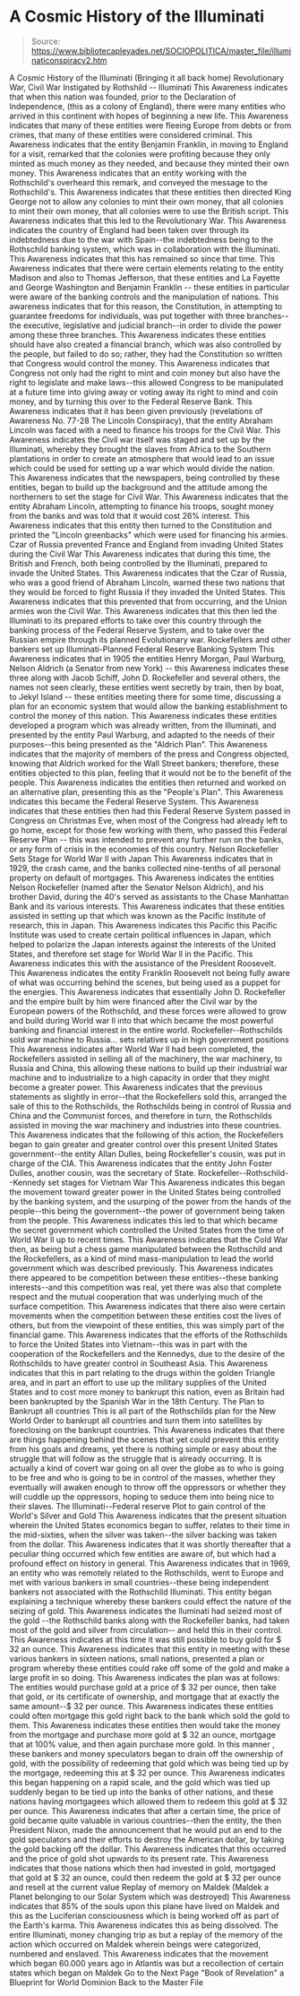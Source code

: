 # A Cosmic History of the Illuminati

> Source: https://www.bibliotecapleyades.net/SOCIOPOLITICA/master_file/illuminaticonspiracy2.htm

A Cosmic History of the Illuminati
(Bringing
it all back home)
Revolutionary
War, Civil War Instigated by Rothshild -- Illuminati
This Awareness indicates that when
this nation was founded, prior to the Declaration of Independence, (this as
a colony of England), there were many entities who arrived in this continent
with hopes of beginning a new life. This Awareness indicates that many of
these entities were fleeing Europe from debts or from crimes, that many of
these entities were considered criminal.
This Awareness indicates that the
entity Benjamin Franklin, in moving to England for a visit, remarked that
the colonies were profiting because they only minted as much money as they
needed, and because they minted their own money. This Awareness indicates
that an entity working with
the Rothschild's overheard this remark, and conveyed
the message to the Rothschild's. This Awareness indicates that these entities
then directed King George not to allow any colonies to mint their own money,
that all colonies to mint their own money, that all colonies were to use the
British script.
This Awareness indicates that this
led to the Revolutionary War. This Awareness indicates the country of England
had been taken over through its indebtedness due to the war with Spain--the
indebtedness being to the Rothschild banking system, which was in collaboration
with
the Illuminati. This Awareness indicates that this has remained so since
that time. This Awareness indicates that there were certain elements relating
to the entity Madison and also to Thomas Jefferson, that these entities and
La Fayette and George Washington and Benjamin Franklin -- these entities in
particular were aware of the banking controls and the manipulation of nations.
This awareness indicates that for
this reason, the Constitution, in attempting to guarantee freedoms for individuals,
was put together with three branches--the executive, legislative and judicial
branch--in order to divide the power among these three branches. This Awareness
indicates these entities should have also created a financial branch, which
was also controlled by the people, but failed to do so; rather, they had the
Constitution so written that Congress would control the money. This Awareness
indicates that Congress not only had the right to mint and coin money but
also have the right to legislate and make laws--this allowed Congress to be
manipulated at a future time into giving away or voting away its right to
mind and coin money, and by turning this over to the Federal Reserve Bank.
This Awareness indicates that it
has been given previously (revelations of Awareness No. 77-28 The Lincoln Conspiracy), that the entity
Abraham Lincoln was faced with
a need to finance his troops for the Civil War. This Awareness indicates the
Civil war itself was staged and set up by the Illuminati, whereby they brought
the slaves from Africa to the Southern plantations in order to create an atmosphere
that would lead to an issue which could be used for setting up a war which
would divide the nation. This Awareness indicates that the newspapers, being
controlled by these entities, began to build up the background and the attitude
among the northerners to set the stage for Civil War. This Awareness indicates
that the entity Abraham Lincoln, attempting to finance his troops, sought
money from the banks and was told that it would cost 26% interest. This Awareness
indicates that this entity then turned to the Constitution and printed the
"Lincoln greenbacks" which were used for financing his armies.
Czar of
Russia prevented France and England from invading United States during the
Civil War
This Awareness indicates that during
this time, the British and French, both being controlled by the Illuminati,
prepared to invade the United States. This Awareness indicates that the Czar
of Russia, who was a good friend of Abraham Lincoln, warned these two nations
that they would be forced to fight Russia if they invaded the United States.
This Awareness indicates that this prevented that from occurring, and the
Union armies won the Civil War. This Awareness indicates that this then led
the Illuminati to its prepared efforts to take over this country through the
banking process of the Federal Reserve System, and to take over the Russian
empire through its planned Evolutionary war.
Rockefellers
and other bankers set up Illuminati-Planned Federal Reserve Banking System
This Awareness indicates that in
1905 the entities Henry Morgan, Paul Warburg, Nelson Aldrich (a Senator from
new York) -- this Awareness indicates these three along with Jacob Schiff,
John
D. Rockefeller and several others, the names not seen clearly, these entities
went secretly by train, then by boat, to Jekyl Island -- these entities meeting
there for some time, discussing a plan for an economic system that would allow
the banking establishment to control the money of this nation.
This Awareness indicates these entities
developed a program which was already written, from the Illuminati, and presented
by the entity Paul Warburg, and adapted to the needs of their purposes--this
being presented as the "Aldrich Plan". This Awareness indicates
that the majority of members of the press and Congress objected, knowing that
Aldrich worked for the Wall Street bankers; therefore, these entities objected
to this plan, feeling that it would not be to the benefit of the people.
This Awareness indicates the entities
then returned and worked on an alternative plan, presenting this as the "People's
Plan". This Awareness indicates this became the Federal Reserve System.
This Awareness indicates that these entities then had this Federal Reserve
System passed in Congress on Christmas Eve, when most of the Congress had
already left to go home, except for those few working with them, who passed
this Federal Reserve Plan -- this was intended to prevent any further run on
the banks, or any form of crisis in the economies of this country.
Nelson Rockefeller
Sets Stage for World War ll with Japan
This Awareness indicates that in
1929, the crash came, and the banks collected nine-tenths of all personal
property on default of mortgages. This Awareness indicates the entities
Nelson
Rockefeller (named after the Senator Nelson Aldrich), and his brother
David,
during the 40's served as assistants to the Chase Manhattan Bank and its various
interests. This Awareness indicates that these entities assisted in setting
up that which was known as the Pacific Institute of research, this in Japan.
This Awareness indicates this Pacific
this Pacific Institute was used to create certain political influences in
Japan, which helped to polarize the Japan interests against the interests
of the United States, and therefore set stage for World War ll in the Pacific.
This Awareness indicates this with the assistance of the President Roosevelt.
This Awareness indicates the entity Franklin Roosevelt not being fully aware
of what was occurring behind the scenes, but being used as a puppet for the
energies. This Awareness indicates that essentially John D. Rockefeller and
the empire built by him were financed after the Civil war by the European
powers of
the Rothschild, and these forces were allowed to grow and build
during World war ll into that which became the most powerful banking and financial
interest in the entire world.
Rockefeller--Rothschilds
sold war machine to Russia... sets relatives up in high government positions
This Awareness indicates after World
War ll had been completed, the Rockefellers assisted in selling all of the
machinery, the war machinery, to Russia and China, this allowing these nations
to build up their industrial war machine and to industrialize to a high capacity
in order that they might become a greater power. This Awareness indicates
that the previous statements as slightly in error--that the Rockefellers sold
this, arranged the sale of this to the Rothschilds, the Rothschilds being
in control of Russia and China and the Communist forces, and therefore in
turn, the Rothschilds assisted in moving the war machinery and industries
into these countries. This Awareness indicates that the following of this
action, the Rockefellers began to gain greater and greater control over this
present United States government--the entity Allan Dulles, being Rockefeller's
cousin, was put in charge of the CIA. This Awareness indicates that the entity
John Foster Dulles, another cousin, was the secretary of State.
Rockefeller--Rothschild--Kennedy
set stages for Vietnam War
This Awareness indicates this began
the movement toward greater power in the United States being controlled by
the banking system, and the usurping of the power from the hands of the people--this
being the government--the power of government being taken from the people.
This Awareness indicates this led to that which became the secret government
which controlled the United States from the time of World War ll up to recent
times.
This Awareness indicates that the
Cold War then, as being but a chess game manipulated between the
Rothschild
and the Rockefellers, as a kind of mind mass-manipulation to lead the world
government which was described previously. This Awareness indicates there
appeared to be competition between these entities--these banking interests--and
this competition was real, yet there was also that complete respect and the
mutual cooperation that was underlying much of the surface competition. This
Awareness indicates that there also were certain movements when the competition
between these entities cost the lives of others, but from the viewpoint of
these entities, this was simply part of the financial game. This Awareness
indicates that the efforts of the Rothschilds to force the United States into
Vietnam--this was in part with the cooperation of the Rockefellers and the
Kennedys, due to the desire of the Rothschilds to have greater control in
Southeast Asia. This Awareness indicates that this in part relating to the
drugs within the golden Triangle area, and in part an effort to use up the
military supplies of the United States and to cost more money to bankrupt
this nation, even as Britain had been bankrupted by the Spanish War in the
18th Century.
The Plan to Bankrupt
all countries
This is all part of the Rothschilds
plan for the New World Order to bankrupt all countries and turn them into
satellites by foreclosing on the bankrupt countries. This Awareness indicates
that there are things happening behind the scenes that yet could prevent this
entity from his goals and dreams, yet there is nothing simple or easy about
the struggle that will follow as the struggle that is already occurring.
It is actually a kind of covert war
going on all over the globe as to who is going to be free and who is going
to be in control of the masses, whether they eventually will awaken enough
to throw off the oppressors or whether they will cuddle up the oppressors,
hoping to seduce them into being nice to their slaves.
The Illuminati--Federal
reserve Plot to gain control of the World's Silver and Gold
This Awareness indicates that the
present situation wherein the United States economics began to suffer, relates
to their time in the mid-sixties, when the silver was taken--the silver backing
was taken from the dollar. This Awareness indicates that it was shortly thereafter
that a peculiar thing occurred which few entities are aware of, but which
had a profound effect on history in general. This Awareness indicates that
in 1969, an entity who was remotely related to the Rothschilds, went to Europe
and met with various bankers in small countries--these being independent bankers
not associated with the Rothschild Illuminati. This entity began explaining
a technique whereby these bankers could effect the nature of the seizing of
gold. This Awareness indicates
the lluminati had seized most of the gold --the
Rothschild banks along with the Rockefeller banks, had taken most of the gold
and silver from circulation-- and held this in their control. This Awareness
indicates at this time it was still possible to buy gold for $ 32 an ounce.
This Awareness indicates that this
entity in meeting with these various bankers in sixteen nations, small nations,
presented a plan or program whereby these entities could rake off some of
the gold and make a large profit in so doing. This Awareness indicates the
plan was at follows:
The entities would purchase gold
at a price of $ 32 per ounce, then take that gold, or its certificate of ownership,
and mortgage that at exactly the same amount--$ 32 per ounce. This Awareness
indicates these entities could often mortgage this gold right back to the
bank which sold the gold to them. This Awareness indicates these entities
then would take the money from the mortgage and purchase more gold at $ 32
an ounce, mortgage that at 100% value, and then again purchase more gold.
In this manner , these bankers and money speculators began to drain off the
ownership of gold, with the possibility of redeeming that gold which was being
tied up by the mortgage, redeeming this at $ 32 per ounce. This Awareness
indicates this began happening on a rapid scale, and the gold which was tied
up suddenly began to be tied up into the banks of other nations, and these
nations having mortgagees which allowed them to redeem this gold at $ 32 per
ounce.
This Awareness indicates that after
a certain time, the price of gold became quite valuable in various countries--then
the entity, the then President Nixon, made the announcement that he would
put an end to the gold speculators and their efforts to destroy the American
dollar, by taking the gold backing off the dollar. This Awareness indicates
that this occurred and the price of gold shot upwards to its present rate.
This Awareness indicates that those nations which then had invested in gold,
mortgaged that gold at $ 32 an ounce, could
then redeem the gold at $ 32 per ounce and resell at the current value
Replay of
memory on Maldek (Maldek a Planet belonging to our Solar System which was
destroyed)
This Awareness indicates that 85%
of the souls upon this plane have lived on Maldek and this as the Luciferian
consciousness which is being worked off as part of the Earth's karma. This
Awareness indicates this as being dissolved. The entire Illuminati, money
changing trip as but a replay of the memory of the action which occurred on Maldek wherein beings were categorized, numbered and enslaved. This Awareness
indicates that the movement which began 60.000 years ago in
Atlantis was but
a recollection of certain states which began on Maldek
Go
to the Next Page "Book of Revelation" a Blueprint for World Dominion
Back
to the Master File
